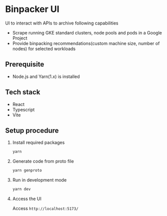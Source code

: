 # Binpacker UI

UI to interact with APIs to archive following capabilities

- Scrape running GKE standard clusters, node pools and pods in a Google Project
- Provide binpacking recommendations(custom machine size, number of nodes) for selected workloads

## Prerequisite

- Node.js and Yarn(1.x) is installed

## Tech stack

- React
- Typescript
- Vite

## Setup procedure

1. Install required packages

   ```bash
   yarn
   ```

1. Generate code from proto file

   ```bash
   yarn genproto
   ```

1. Run in development mode

   ```bash
   yarn dev
   ```

1. Access the UI

   Access `http://localhost:5173/`
